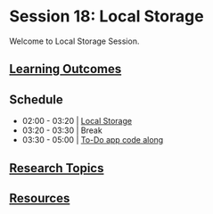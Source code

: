 # Session 18: Local Storage

Welcome to Local Storage Session.

## **[Learning Outcomes](learning-outcomes)**

## Schedule

- 02:00 - 03:20 | [Local Storage](local-storage)
- 03:20 - 03:30 | Break
- 03:30 - 05:00 | [To-Do app code along](todo-app)

## **[Research Topics](research-topics)**

## **[Resources](resources)**
